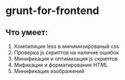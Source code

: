 # grunt-for-frontend
## Что умеет:
1. Компилиция less в минимизированый css
2. Проверка js скриптов на наличие ошибок
3. Минификация и оптимизация js скриптов
4. Мификация и форматирование HTML
5. Минификация изображений
